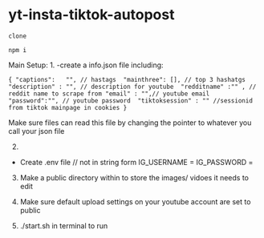 # yt-insta-tiktok-autopost

`clone `

`npm i `

Main Setup:
1.
-create a info.json file including:
   
   `{
 "captions":   "", // hastags 
 "mainthree": [], // top 3 hashatgs
 "description" : "", // description for youtube 
 "redditname" :"" , // reddit name to scrape from
 "email" : "",// youtube email
 "password":"", // youtube password 
 "tiktoksession" : "" //sessionid from tiktok mainpage in cookies
}`

Make sure files can read this file by changing the pointer to whatever you call your json file

2.
- Create .env file 
  // not in string form 
  IG_USERNAME = 
  IG_PASSWORD = 
  
3. Make a public directory within to store the images/ vidoes it needs to edit

4. Make sure default upload settings on your youtube account are set to public

5. ./start.sh in terminal to run 
